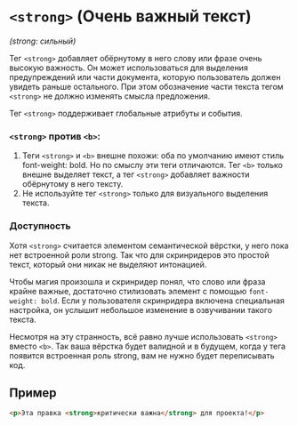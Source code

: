 # `<strong>` (Очень важный текст)

_(strong: сильный)_

Тег `<strong>` добавляет обёрнутому в него слову или фразе очень высокую важность. Он может использоваться для выделения предупреждений или части документа, которую пользователь должен увидеть раньше остального. При этом обозначение части текста тегом `<strong>` не должно изменять смысла предложения.

Тег `<strong>` поддерживает глобальные атрибуты и события.

### `<strong>` против `<b>`:

1. Теги `<strong>` и `<b>` внешне похожи: оба по умолчанию имеют стиль font-weight: bold. Но по смыслу эти теги отличаются. Тег `<b>` только внешне выделяет текст, а тег `<strong>` добавляет важности обёрнутому в него тексту.
2. Не используйте тег `<strong>` только для визуального выделения текста.

### Доступность

Хотя `<strong>` считается элементом семантической вёрстки, у него пока нет встроенной роли strong. Так что для скринридеров это простой текст, который они никак не выделяют интонацией.

Чтобы магия произошла и скринридер понял, что слово или фраза крайне важные, достаточно стилизовать элемент с помощью `font-weight: bold`. Если у пользователя скринридера включена специальная настройка, он услышит небольшое изменение в озвучивании такого текста.

Несмотря на эту странность, всё равно лучше использовать `<strong>` вместо `<b>`. Так ваша вёрстка будет валидной и в будущем, когда у тега появится встроенная роль strong, вам не нужно будет переписывать код.

## Пример

```html
<p>Эта правка <strong>критически важна</strong> для проекта!</p>
```

